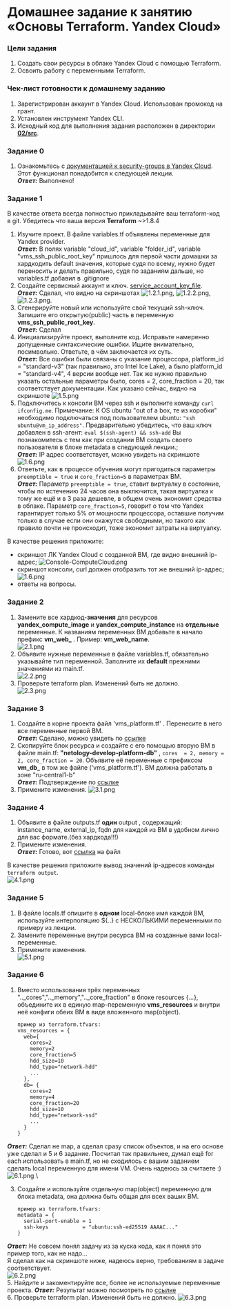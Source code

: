 # Домашнее задание к занятию «Основы Terraform. Yandex Cloud»

### Цели задания

1. Создать свои ресурсы в облаке Yandex Cloud с помощью Terraform.
2. Освоить работу с переменными Terraform.


### Чек-лист готовности к домашнему заданию

1. Зарегистрирован аккаунт в Yandex Cloud. Использован промокод на грант.
2. Установлен инструмент Yandex CLI.
3. Исходный код для выполнения задания расположен в директории [**02/src**](https://github.com/netology-code/ter-homeworks/tree/main/02/src).


### Задание 0

1. Ознакомьтесь с [документацией к security-groups в Yandex Cloud](https://cloud.yandex.ru/docs/vpc/concepts/security-groups?from=int-console-help-center-or-nav). 
Этот функционал понадобится к следующей лекции. \
***Ответ:*** Выполнено!

### Задание 1
В качестве ответа всегда полностью прикладывайте ваш terraform-код в git.
Убедитесь что ваша версия **Terraform** ~>1.8.4

1. Изучите проект. В файле variables.tf объявлены переменные для Yandex provider. \
***Ответ:*** В полях variable "cloud_id", variable "folder_id", variable "vms_ssh_public_root_key" пришлось для первой части домашки за хардкодить default значения, которые судя по всему, нужно будет переносить и делать правильно, судя по заданиям дальше, но variables.tf добавил в .gitignore
2. Создайте сервисный аккаунт и ключ. [service_account_key_file](https://terraform-provider.yandexcloud.net). \
***Ответ:*** Сделал, что видно на скриншотах ![1.2.1.png](https://github.com/Liberaty/ter_hw_2/blob/main/img/1.2.1.png?raw=true), ![1.2.2.png](https://github.com/Liberaty/ter_hw_2/blob/main/img/1.2.2.png?raw=true), ![1.2.3.png](https://github.com/Liberaty/ter_hw_2/blob/main/img/1.2.3.png?raw=true).
4. Сгенерируйте новый или используйте свой текущий ssh-ключ. Запишите его открытую(public) часть в переменную **vms_ssh_public_root_key**. \
***Ответ:*** Сделал
5. Инициализируйте проект, выполните код. Исправьте намеренно допущенные синтаксические ошибки. Ищите внимательно, посимвольно. Ответьте, в чём заключается их суть. \
***Ответ:*** Все ошибки были связаны с указание процессора, platform_id = "standard-v3" (так правильно, это Intel Ice Lake), а было platform_id = "standard-v4", 4 версии вообще нет. Так же нужно правильно указать остальные параметры было, cores = 2, core_fraction = 20, так соответствует документации. Как указано сейчас, видно на скриншоте ![1.5.png](https://github.com/Liberaty/ter_hw_2/blob/main/img/1.5.png?raw=true)
6. Подключитесь к консоли ВМ через ssh и выполните команду ```curl ifconfig.me```.
Примечание: К OS ubuntu "out of a box, те из коробки" необходимо подключаться под пользователем ubuntu: ```"ssh ubuntu@vm_ip_address"```. Предварительно убедитесь, что ваш ключ добавлен в ssh-агент: ```eval $(ssh-agent) && ssh-add``` Вы познакомитесь с тем как при создании ВМ создать своего пользователя в блоке metadata в следующей лекции.; \
***Ответ:*** IP адрес соответствует, можно увидеть на скриншоте ![1.6.png](https://github.com/Liberaty/ter_hw_2/blob/main/img/1.6.png?raw=true)
8. Ответьте, как в процессе обучения могут пригодиться параметры ```preemptible = true``` и ```core_fraction=5``` в параметрах ВМ. \
***Ответ:*** Параметр ```preemptible = true```, ставит виртуалку в состояние, чтобы по истечению 24 часов она выключится, такая виртуалка к тому же ещё и в 3 раза дешевле, в общем очень экономит средства в облаке. Параметр ```core_fraction=5```, говорит о том что Yandex гарантирует только 5% от мощности процессора, оставшие получим только в случае если они окажутся свободными, но такого как правило почти не происходит, тоже экономит затраты на виртуалку.

В качестве решения приложите:

- скриншот ЛК Yandex Cloud с созданной ВМ, где видно внешний ip-адрес;
![Console-ComputeCloud.png](https://github.com/Liberaty/ter_hw_2/blob/main/img/Console-ComputeCloud.png?raw=true)
- скриншот консоли, curl должен отобразить тот же внешний ip-адрес;
![1.6.png](https://github.com/Liberaty/ter_hw_2/blob/main/img/1.6.png?raw=true)
- ответы на вопросы.


### Задание 2

1. Замените все хардкод-**значения** для ресурсов **yandex_compute_image** и **yandex_compute_instance** на **отдельные** переменные. К названиям переменных ВМ добавьте в начало префикс **vm_web_** .  Пример: **vm_web_name**. \
![2.1.png](https://github.com/Liberaty/ter_hw_2/blob/main/img/2.1.png?raw=true)
2. Объявите нужные переменные в файле variables.tf, обязательно указывайте тип переменной. Заполните их **default** прежними значениями из main.tf.  \
![2.2.png](https://github.com/Liberaty/ter_hw_2/blob/main/img/2.2.png?raw=true)
3. Проверьте terraform plan. Изменений быть не должно. \
![2.3.png](https://github.com/Liberaty/ter_hw_2/blob/main/img/2.3.png?raw=true)


### Задание 3

1. Создайте в корне проекта файл 'vms_platform.tf' . Перенесите в него все переменные первой ВМ. \
***Ответ:*** Сделано, можно увидеть по [ссылке](https://github.com/Liberaty/ter_hw_2/blob/main/vms_platform.tf)
2. Скопируйте блок ресурса и создайте с его помощью вторую ВМ в файле main.tf: **"netology-develop-platform-db"** ,  ```cores  = 2, memory = 2, core_fraction = 20```. Объявите её переменные с префиксом **vm_db_** в том же файле ('vms_platform.tf').  ВМ должна работать в зоне "ru-central1-b" \
***Ответ:*** Подтверждение по [ссылке](https://github.com/Liberaty/ter_hw_2/blob/main/another-code/task-2-terraform-apply.txt)
3. Примените изменения.
![3.1.png](https://github.com/Liberaty/ter_hw_2/blob/main/img/3.1.png?raw=true)

### Задание 4

1. Объявите в файле outputs.tf **один** output , содержащий: instance_name, external_ip, fqdn для каждой из ВМ в удобном лично для вас формате.(без хардкода!!!)
2. Примените изменения. \
***Ответ:*** Готово, вот [ссылка](https://github.com/Liberaty/ter_hw_2/blob/main/outputs.tf) на файл

В качестве решения приложите вывод значений ip-адресов команды ```terraform output```. \
![4.1.png](https://github.com/Liberaty/ter_hw_2/blob/main/img/4.1.png?raw=true)

### Задание 5

1. В файле locals.tf опишите в **одном** local-блоке имя каждой ВМ, используйте интерполяцию ${..} с НЕСКОЛЬКИМИ переменными по примеру из лекции.
2. Замените переменные внутри ресурса ВМ на созданные вами local-переменные.
3. Примените изменения. \
![5.1.png](https://github.com/Liberaty/ter_hw_2/blob/main/img/5.1.png?raw=true)


### Задание 6

1. Вместо использования трёх переменных  ".._cores",".._memory",".._core_fraction" в блоке  resources {...}, объедините их в единую map-переменную **vms_resources** и  внутри неё конфиги обеих ВМ в виде вложенного map(object).  
   ```
   пример из terraform.tfvars:
   vms_resources = {
     web={
       cores=2
       memory=2
       core_fraction=5
       hdd_size=10
       hdd_type="network-hdd"
       ...
     },
     db= {
       cores=2
       memory=4
       core_fraction=20
       hdd_size=10
       hdd_type="network-ssd"
       ...
     }
   }
   ```
***Ответ:*** Сделал не map, а сделал сразу список объектов, и на его основе уже сделал и 5 и 6 задание. Посчитал так правильнее, думал ещё for each использовать в main.tf, но не сходилось с вашим заданием сделать local переменную для имени VM. Очень надеюсь за считаете :)
![6.1.png](https://github.com/Liberaty/ter_hw_2/blob/main/img/6.1.png?raw=true) \

3. Создайте и используйте отдельную map(object) переменную для блока metadata, она должна быть общая для всех ваших ВМ.
   ```
   пример из terraform.tfvars:
   metadata = {
     serial-port-enable = 1
     ssh-keys           = "ubuntu:ssh-ed25519 AAAAC..."
   }
   ```  

***Ответ:*** Не совсем понял задачу из за куска кода, как я понял это пример того, как не надо... \
Я сделал как на скриншоте ниже, надеюсь верно, требованиям в задаче соответствует. \
![6.2.png](https://github.com/Liberaty/ter_hw_2/blob/main/img/6.2.png?raw=true) \
5. Найдите и закоментируйте все, более не используемые переменные проекта.
***Ответ:*** Результат можно посмотреть по [ссылке](https://github.com/Liberaty/ter_hw_2/blob/main/vms_platform.tf) \
6. Проверьте terraform plan. Изменений быть не должно.
![6.3.png](https://github.com/Liberaty/ter_hw_2/blob/main/img/6.3.png?raw=true)
